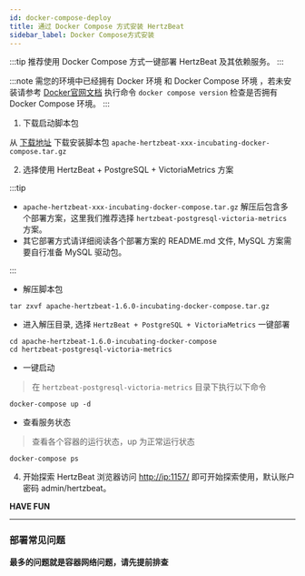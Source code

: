 ```yaml
---
id: docker-compose-deploy
title: 通过 Docker Compose 方式安装 HertzBeat
sidebar_label: Docker Compose方式安装
---
```


:::tip
推荐使用 Docker Compose 方式一键部署 HertzBeat 及其依赖服务。
:::

:::note
需您的环境中已经拥有 Docker 环境 和 Docker Compose 环境 ，若未安装请参考 [Docker官网文档](https://docs.docker.com/compose/install/)
执行命令 `docker compose version` 检查是否拥有 Docker Compose 环境。
:::

1. 下载启动脚本包

从 [下载地址](https://github.com/apache/hertzbeat/releases/download/v1.6.0/apache-hertzbeat-1.6.0-incubating-docker-compose.tar.gz) 下载安装脚本包 `apache-hertzbeat-xxx-incubating-docker-compose.tar.gz`

2. 选择使用 HertzBeat + PostgreSQL + VictoriaMetrics 方案

:::tip

- `apache-hertzbeat-xxx-incubating-docker-compose.tar.gz` 解压后包含多个部署方案，这里我们推荐选择 `hertzbeat-postgresql-victoria-metrics` 方案。
- 其它部署方式请详细阅读各个部署方案的 README.md 文件, MySQL 方案需要自行准备 MySQL 驱动包。

:::

- 解压脚本包

```shell
tar zxvf apache-hertzbeat-1.6.0-incubating-docker-compose.tar.gz
```

- 进入解压目录, 选择 `HertzBeat + PostgreSQL + VictoriaMetrics` 一键部署

```shell
cd apache-hertzbeat-1.6.0-incubating-docker-compose    
cd hertzbeat-postgresql-victoria-metrics
```

- 一键启动

> 在 `hertzbeat-postgresql-victoria-metrics` 目录下执行以下命令

```shell
docker-compose up -d
```

- 查看服务状态

> 查看各个容器的运行状态，up 为正常运行状态

```shell
docker-compose ps
```

4. 开始探索 HertzBeat
   浏览器访问 <http://ip:1157/> 即可开始探索使用，默认账户密码 admin/hertzbeat。

**HAVE FUN**

----

### 部署常见问题

**最多的问题就是容器网络问题，请先提前排查**
